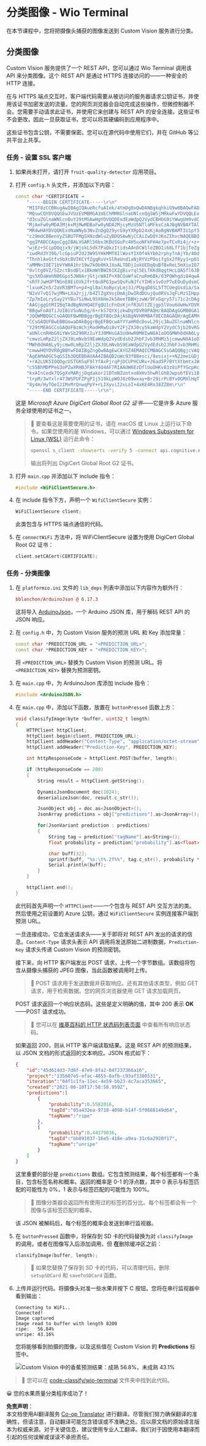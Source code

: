 <!--
CO_OP_TRANSLATOR_METADATA:
{
  "original_hash": "32a1f23e7834fbe7715da8c4ebb450b9",
  "translation_date": "2025-08-24T21:32:02+00:00",
  "source_file": "4-manufacturing/lessons/2-check-fruit-from-device/wio-terminal-classify-image.md",
  "language_code": "zh"
}
-->
# 分类图像 - Wio Terminal

在本节课程中，您将把摄像头捕获的图像发送到 Custom Vision 服务进行分类。

## 分类图像

Custom Vision 服务提供了一个 REST API，您可以通过 Wio Terminal 调用该 API 来分类图像。这个 REST API 是通过 HTTPS 连接访问的——一种安全的 HTTP 连接。

在与 HTTPS 端点交互时，客户端代码需要从被访问的服务器请求公钥证书，并使用该证书加密发送的流量。您的网页浏览器会自动完成这些操作，但微控制器不会。您需要手动请求此证书，并使用它来创建与 REST API 的安全连接。这些证书不会更改，因此一旦获取证书，您可以将其硬编码到应用程序中。

这些证书包含公钥，不需要保密。您可以在源代码中使用它们，并在 GitHub 等公共平台上共享。

### 任务 - 设置 SSL 客户端

1. 如果尚未打开，请打开 `fruit-quality-detector` 应用项目。

1. 打开 `config.h` 头文件，并添加以下内容：

    ```cpp
    const char *CERTIFICATE =
        "-----BEGIN CERTIFICATE-----\r\n"
        "MIIF8zCCBNugAwIBAgIQAueRcfuAIek/4tmDg0xQwDANBgkqhkiG9w0BAQwFADBh\r\n"
        "MQswCQYDVQQGEwJVUzEVMBMGA1UEChMMRGlnaUNlcnQgSW5jMRkwFwYDVQQLExB3\r\n"
        "d3cuZGlnaWNlcnQuY29tMSAwHgYDVQQDExdEaWdpQ2VydCBHbG9iYWwgUm9vdCBH\r\n"
        "MjAeFw0yMDA3MjkxMjMwMDBaFw0yNDA2MjcyMzU5NTlaMFkxCzAJBgNVBAYTAlVT\r\n"
        "MR4wHAYDVQQKExVNaWNyb3NvZnQgQ29ycG9yYXRpb24xKjAoBgNVBAMTIU1pY3Jv\r\n"
        "c29mdCBBenVyZSBUTFMgSXNzdWluZyBDQSAwNjCCAiIwDQYJKoZIhvcNAQEBBQAD\r\n"
        "ggIPADCCAgoCggIBALVGARl56bx3KBUSGuPc4H5uoNFkFH4e7pvTCxRi4j/+z+Xb\r\n"
        "wjEz+5CipDOqjx9/jWjskL5dk7PaQkzItidsAAnDCW1leZBOIi68Lff1bjTeZgMY\r\n"
        "iwdRd3Y39b/lcGpiuP2d23W95YHkMMT8IlWosYIX0f4kYb62rphyfnAjYb/4Od99\r\n"
        "ThnhlAxGtfvSbXcBVIKCYfZgqRvV+5lReUnd1aNjRYVzPOoifgSx2fRyy1+pO1Uz\r\n"
        "aMMNnIOE71bVYW0A1hr19w7kOb0KkJXoALTDDj1ukUEDqQuBfBxReL5mXiu1O7WG\r\n"
        "0vltg0VZ/SZzctBsdBlx1BkmWYBW261KZgBivrql5ELTKKd8qgtHcLQA5fl6JB0Q\r\n"
        "gs5XDaWehN86Gps5JW8ArjGtjcWAIP+X8CQaWfaCnuRm6Bk/03PQWhgdi84qwA0s\r\n"
        "sRfFJwHUPTNSnE8EiGVk2frt0u8PG1pwSQsFuNJfcYIHEv1vOzP7uEOuDydsmCjh\r\n"
        "lxuoK2n5/2aVR3BMTu+p4+gl8alXoBycyLmj3J/PUgqD8SL5fTCUegGsdia/Sa60\r\n"
        "N2oV7vQ17wjMN+LXa2rjj/b4ZlZgXVojDmAjDwIRdDUujQu0RVsJqFLMzSIHpp2C\r\n"
        "Zp7mIoLrySay2YYBu7SiNwL95X6He2kS8eefBBHjzwW/9FxGqry57i71c2cDAgMB\r\n"
        "AAGjggGtMIIBqTAdBgNVHQ4EFgQU1cFnOsKjnfR3UltZEjgp5lVou6UwHwYDVR0j\r\n"
        "BBgwFoAUTiJUIBiV5uNu5g/6+rkS7QYXjzkwDgYDVR0PAQH/BAQDAgGGMB0GA1Ud\r\n"
        "JQQWMBQGCCsGAQUFBwMBBggrBgEFBQcDAjASBgNVHRMBAf8ECDAGAQH/AgEAMHYG\r\n"
        "CCsGAQUFBwEBBGowaDAkBggrBgEFBQcwAYYYaHR0cDovL29jc3AuZGlnaWNlcnQu\r\n"
        "Y29tMEAGCCsGAQUFBzAChjRodHRwOi8vY2FjZXJ0cy5kaWdpY2VydC5jb20vRGln\r\n"
        "aUNlcnRHbG9iYWxSb290RzIuY3J0MHsGA1UdHwR0MHIwN6A1oDOGMWh0dHA6Ly9j\r\n"
        "cmwzLmRpZ2ljZXJ0LmNvbS9EaWdpQ2VydEdsb2JhbFJvb3RHMi5jcmwwN6A1oDOG\r\n"
        "MWh0dHA6Ly9jcmw0LmRpZ2ljZXJ0LmNvbS9EaWdpQ2VydEdsb2JhbFJvb3RHMi5j\r\n"
        "cmwwHQYDVR0gBBYwFDAIBgZngQwBAgEwCAYGZ4EMAQICMBAGCSsGAQQBgjcVAQQD\r\n"
        "AgEAMA0GCSqGSIb3DQEBDAUAA4IBAQB2oWc93fB8esci/8esixj++N22meiGDjgF\r\n"
        "+rA2LUK5IOQOgcUSTGKSqF9lYfAxPjrqPjDCUPHCURv+26ad5P/BYtXtbmtxJWu+\r\n"
        "cS5BhMDPPeG3oPZwXRHBJFAkY4O4AF7RIAAUW6EzDflUoDHKv83zOiPfYGcpHc9s\r\n"
        "kxAInCedk7QSgXvMARjjOqdakor21DTmNIUotxo8kHv5hwRlGhBJwps6fEVi1Bt0\r\n"
        "trpM/3wYxlr473WSPUFZPgP1j519kLpWOJ8z09wxay+Br29irPcBYv0GMXlHqThy\r\n"
        "8y4m/HyTQeI2IMvMrQnwqPpY+rLIXyviI2vLoI+4xKE4Rn38ZZ8m\r\n"
        "-----END CERTIFICATE-----\r\n";
    ```

    这是 *Microsoft Azure DigiCert Global Root G2 证书*——它是许多 Azure 服务全球使用的证书之一。

    > 💁 要查看这是需要使用的证书，请在 macOS 或 Linux 上运行以下命令。如果您使用的是 Windows，可以通过 [Windows Subsystem for Linux (WSL)](https://docs.microsoft.com/windows/wsl/?WT.mc_id=academic-17441-jabenn) 运行此命令：
    >
    > ```sh
    > openssl s_client -showcerts -verify 5 -connect api.cognitive.microsoft.com:443
    > ```
    >
    > 输出将列出 DigiCert Global Root G2 证书。

1. 打开 `main.cpp` 并添加以下 include 指令：

    ```cpp
    #include <WiFiClientSecure.h>
    ```

1. 在 include 指令下方，声明一个 `WifiClientSecure` 实例：

    ```cpp
    WiFiClientSecure client;
    ```

    此类包含与 HTTPS 端点通信的代码。

1. 在 `connectWiFi` 方法中，将 WiFiClientSecure 设置为使用 DigiCert Global Root G2 证书：

    ```cpp
    client.setCACert(CERTIFICATE);
    ```

### 任务 - 分类图像

1. 在 `platformio.ini` 文件的 `lib_deps` 列表中添加以下内容作为额外行：

    ```ini
    bblanchon/ArduinoJson @ 6.17.3
    ```

    这将导入 [ArduinoJson](https://arduinojson.org)，一个 Arduino JSON 库，用于解码 REST API 的 JSON 响应。

1. 在 `config.h` 中，为 Custom Vision 服务的预测 URL 和 Key 添加常量：

    ```cpp
    const char *PREDICTION_URL = "<PREDICTION_URL>";
    const char *PREDICTION_KEY = "<PREDICTION_KEY>";
    ```

    将 `<PREDICTION_URL>` 替换为 Custom Vision 的预测 URL。将 `<PREDICTION_KEY>` 替换为预测密钥。

1. 在 `main.cpp` 中，为 ArduinoJson 库添加 include 指令：

    ```cpp
    #include <ArduinoJSON.h>
    ```

1. 在 `main.cpp` 中，添加以下函数，放置在 `buttonPressed` 函数上方：

    ```cpp
    void classifyImage(byte *buffer, uint32_t length)
    {
        HTTPClient httpClient;
        httpClient.begin(client, PREDICTION_URL);
        httpClient.addHeader("Content-Type", "application/octet-stream");
        httpClient.addHeader("Prediction-Key", PREDICTION_KEY);
    
        int httpResponseCode = httpClient.POST(buffer, length);
    
        if (httpResponseCode == 200)
        {
            String result = httpClient.getString();
    
            DynamicJsonDocument doc(1024);
            deserializeJson(doc, result.c_str());
    
            JsonObject obj = doc.as<JsonObject>();
            JsonArray predictions = obj["predictions"].as<JsonArray>();
    
            for(JsonVariant prediction : predictions) 
            {
                String tag = prediction["tagName"].as<String>();
                float probability = prediction["probability"].as<float>();
    
                char buff[32];
                sprintf(buff, "%s:\t%.2f%%", tag.c_str(), probability * 100.0);
                Serial.println(buff);
            }
        }
    
        httpClient.end();
    }
    ```

    此代码首先声明一个 `HTTPClient`——一个包含与 REST API 交互方法的类。然后使用之前设置的 Azure 公钥，通过 `WiFiClientSecure` 实例连接客户端到预测 URL。

    一旦连接成功，它会发送请求头——关于即将对 REST API 发出的请求的信息。`Content-Type` 请求头表示 API 调用将发送原始二进制数据，`Prediction-Key` 请求头传递 Custom Vision 的预测密钥。

    接下来，向 HTTP 客户端发出 POST 请求，上传一个字节数组。该数组将包含从摄像头捕获的 JPEG 图像，当此函数被调用时上传。

    > 💁 POST 请求用于发送数据并获取响应。还有其他请求类型，例如 GET 请求，用于检索数据。您的网页浏览器使用 GET 请求加载网页。

    POST 请求返回一个响应状态码。这些是定义明确的值，其中 200 表示 **OK**——POST 请求成功。

    > 💁 您可以在 [维基百科的 HTTP 状态码列表页面](https://wikipedia.org/wiki/List_of_HTTP_status_codes) 中查看所有响应状态码。

    如果返回 200，则从 HTTP 客户端读取结果。这是 REST API 的预测结果，以 JSON 文档的形式返回的文本响应。JSON 格式如下：

    ```jSON
    {
        "id":"45d614d3-7d6f-47e9-8fa2-04f237366a16",
        "project":"135607e5-efac-4855-8afb-c93af3380531",
        "iteration":"04f1c1fa-11ec-4e59-bb23-4c7aca353665",
        "created":"2021-06-10T17:58:58.959Z",
        "predictions":[
            {
                "probability":0.5582016,
                "tagId":"05a432ea-9718-4098-b14f-5f0688149d64",
                "tagName":"ripe"
            },
            {
                "probability":0.44179836,
                "tagId":"bb091037-16e5-418e-a9ea-31c6a2920f17",
                "tagName":"unripe"
            }
        ]
    }
    ```

    这里重要的部分是 `predictions` 数组。它包含预测结果，每个标签都有一个条目，包含标签名称和概率。返回的概率是 0-1 的浮点数，其中 0 表示与标签匹配的可能性为 0%，1 表示与标签匹配的可能性为 100%。

    > 💁 图像分类器会返回所有使用过的标签的百分比。每个标签都会有一个图像与该标签匹配的概率。

    该 JSON 被解码后，每个标签的概率会发送到串行监视器。

1. 在 `buttonPressed` 函数中，将保存到 SD 卡的代码替换为对 `classifyImage` 的调用，或者在图像写入后添加调用，但 **在**删除缓冲区之前：

    ```cpp
    classifyImage(buffer, length);
    ```

    > 💁 如果您替换了保存到 SD 卡的代码，可以清理代码，删除 `setupSDCard` 和 `saveToSDCard` 函数。

1. 上传并运行代码。将摄像头对准一些水果并按下 C 按钮。您将在串行监视器中看到输出：

    ```output
    Connecting to WiFi..
    Connected!
    Image captured
    Image read to buffer with length 8200
    ripe:   56.84%
    unripe: 43.16%
    ```

    您将能够看到拍摄的图像，以及这些值在 Custom Vision 的 **Predictions** 标签中。

    ![Custom Vision 中的香蕉预测结果：成熟 56.8%，未成熟 43.1%](../../../../../translated_images/custom-vision-banana-prediction.30cdff4e1d72db5d9a0be0193790a47c2b387da034e12dc1314dd57ca2131b59.zh.png)

> 💁 您可以在 [code-classify/wio-terminal](../../../../../4-manufacturing/lessons/2-check-fruit-from-device/code-classify/wio-terminal) 文件夹中找到此代码。

😀 您的水果质量分类程序成功了！

**免责声明**：  
本文档使用AI翻译服务 [Co-op Translator](https://github.com/Azure/co-op-translator) 进行翻译。尽管我们努力确保翻译的准确性，但请注意，自动翻译可能包含错误或不准确之处。应以原文档的原始语言版本为权威来源。对于关键信息，建议使用专业人工翻译。我们对于因使用本翻译而引起的任何误解或误读不承担责任。